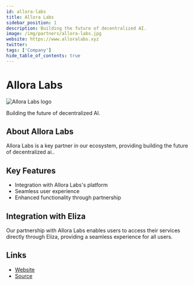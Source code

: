 ```yaml
---
id: allora-labs
title: Allora Labs
sidebar_position: 1
description: Building the future of decentralized AI.
image: /img/partners/allora-labs.jpg
website: https://www.alloralabs.xyz
twitter:
tags: ['Company']
hide_table_of_contents: true
---
```


# Allora Labs

<div className="partner-logo">
  <img src="/img/partners/allora-labs.jpg" alt="Allora Labs logo" />
</div>

Building the future of decentralized AI.

## About Allora Labs

Allora Labs is a key partner in our ecosystem, providing building the future of decentralized ai..

## Key Features

- Integration with Allora Labs's platform
- Seamless user experience
- Enhanced functionality through partnership

## Integration with Eliza

Our partnership with Allora Labs enables users to access their services directly through Eliza, providing a seamless experience for all users.

## Links

- [Website](https://www.alloralabs.xyz)
- [Source](https://www.alloralabs.xyz)

